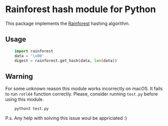 # Rainforest hash module for Python

This package implements the [Rainforest](https://github.com/bschn2/rainforest) hashing algorithm.

## Usage

```python
    import rainforest
    data = '\x00'
    digest = rainforest.get_hash(data, len(data))
```

## Warning

For some unknown reason this module works incorrectly on macOS. It fails to run `rotl64` function correctly. Please, consider running `test.py` before using this module.

```
	python3 test.py
```

P.s. Any help with solving this issue woul be appriciated :)
